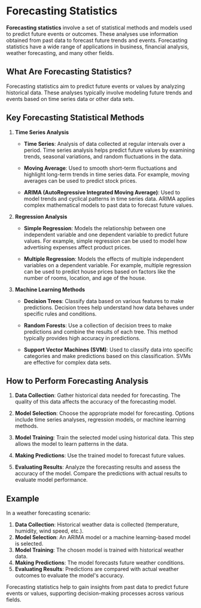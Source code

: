 # Forecasting Statistics

**Forecasting statistics** involve a set of statistical methods and models used to predict future events or outcomes. These analyses use information obtained from past data to forecast future trends and events. Forecasting statistics have a wide range of applications in business, financial analysis, weather forecasting, and many other fields.

## What Are Forecasting Statistics?

Forecasting statistics aim to predict future events or values by analyzing historical data. These analyses typically involve modeling future trends and events based on time series data or other data sets.

## Key Forecasting Statistical Methods

1. **Time Series Analysis**
   - **Time Series**: Analysis of data collected at regular intervals over a period. Time series analysis helps predict future values by examining trends, seasonal variations, and random fluctuations in the data.
   
   - **Moving Average**: Used to smooth short-term fluctuations and highlight long-term trends in time series data. For example, moving averages can be used to predict stock prices.
   
   - **ARIMA (AutoRegressive Integrated Moving Average)**: Used to model trends and cyclical patterns in time series data. ARIMA applies complex mathematical models to past data to forecast future values.

2. **Regression Analysis**
   - **Simple Regression**: Models the relationship between one independent variable and one dependent variable to predict future values. For example, simple regression can be used to model how advertising expenses affect product prices.
   
   - **Multiple Regression**: Models the effects of multiple independent variables on a dependent variable. For example, multiple regression can be used to predict house prices based on factors like the number of rooms, location, and age of the house.

3. **Machine Learning Methods**
   - **Decision Trees**: Classify data based on various features to make predictions. Decision trees help understand how data behaves under specific rules and conditions.
   
   - **Random Forests**: Use a collection of decision trees to make predictions and combine the results of each tree. This method typically provides high accuracy in predictions.
   
   - **Support Vector Machines (SVM)**: Used to classify data into specific categories and make predictions based on this classification. SVMs are effective for complex data sets.

## How to Perform Forecasting Analysis

1. **Data Collection**: Gather historical data needed for forecasting. The quality of this data affects the accuracy of the forecasting model.
   
2. **Model Selection**: Choose the appropriate model for forecasting. Options include time series analyses, regression models, or machine learning methods.
   
3. **Model Training**: Train the selected model using historical data. This step allows the model to learn patterns in the data.
   
4. **Making Predictions**: Use the trained model to forecast future values.
   
5. **Evaluating Results**: Analyze the forecasting results and assess the accuracy of the model. Compare the predictions with actual results to evaluate model performance.

## Example

In a weather forecasting scenario:

1. **Data Collection**: Historical weather data is collected (temperature, humidity, wind speed, etc.).
2. **Model Selection**: An ARIMA model or a machine learning-based model is selected.
3. **Model Training**: The chosen model is trained with historical weather data.
4. **Making Predictions**: The model forecasts future weather conditions.
5. **Evaluating Results**: Predictions are compared with actual weather outcomes to evaluate the model's accuracy.

Forecasting statistics help to gain insights from past data to predict future events or values, supporting decision-making processes across various fields.
